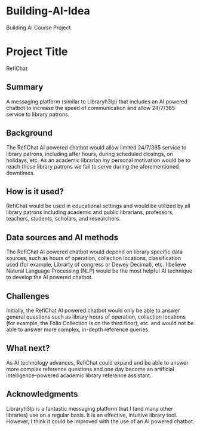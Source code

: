 # Building-AI-Idea
Building AI Course Project
<!-- This is the markdown template for the final project of the Building AI course, 
created by Reaktor Innovations and University of Helsinki. 
Copy the template, paste it to your GitHub README and edit! -->

# Project Title

RefiChat

## Summary

A messaging platform (similar to Libraryh3lp) that includes an AI powered chatbot to increase the speed of communication and allow 24/7/365 service to library patrons. 


## Background

The RefiChat AI powered chatbot would allow limited 24/7/365 service to library patrons, including after hours, during scheduled closings, on holidays, etc. As an academic librarian my personal motivation would be to reach those library patrons we fail to serve during the aforementioned downtimes.

## How is it used?

RefiChat would be used in educational settings and would be utilized by all library patrons including academic and public librarians, professors, teachers, students, scholars, and researchers.

## Data sources and AI methods

The RefiChat AI powered chatbot would depend on library specific data sources, such as hours of operation, collection locations, classification used (for example, Librarty of congress or Dewey Decimal), etc. I believe Natural Language Processing (NLP) would be the most helpful AI technique to develop the AI powered chatbot.

## Challenges

Initially, the RefiChat AI powered chatbot would only be able to answer general questions such as library hours of operation, collection locations (for example, the Folio Collection is on the third floor), etc. and would not be able to answer more complex, in-depth reference queries. 

## What next?

As AI technology advances, RefiChat could expand and be able to answer more complex reference questions and one day become an artificial intelligence–powered academic library reference assistant. 


## Acknowledgments

Libraryh3lp is a fantastic messaging platform that I (and many other libraries) use on a regular basis. It is an effective, intuitive library tool. However, I think it could be improved with the use of an AI powered chatbot.
